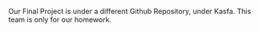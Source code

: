 Our Final Project is under a different Github Repository, under Kasfa. This team is only for our homework.
